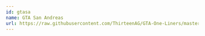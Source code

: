 ```yaml
---
id: gtasa
name: GTA San Andreas
url: https://raw.githubusercontent.com/ThirteenAG/GTA-One-Liners/master/GTASA/gtasawd.json
---
```

